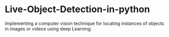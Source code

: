 # Live-Object-Detection-in-python
Implementing a computer vision technique for locating instances of objects in images or videos using deep Learning.
